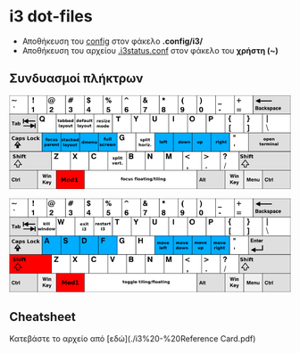# i3 dot-files

* Αποθήκευση του [config](./config) στον φάκελο **.config/i3/**  
* Αποθήκευση του αρχείου [.i3status.conf](./.i3status.conf) στον φάκελο του **χρήστη (~)**  

## Συνδυασμοί πλήκτρων

![Keyboard Bindings 1](images/keyboard-layer1.png "Keyboard Bindings 1")

![Keyboard Bindings 1](images/keyboard-layer2.png "Keyboard Bindings 1")

## Cheatsheet

Κατεβάστε το αρχείο από [εδώ](./i3%20-%20Reference Card.pdf)
